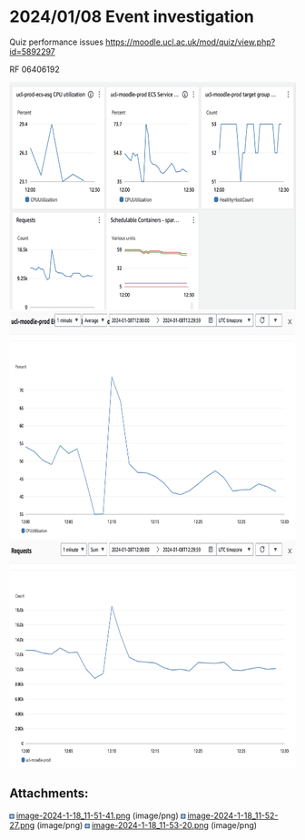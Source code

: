 # 2024/01/08 Event investigation

Quiz performance issues <https://moodle.ucl.ac.uk/mod/quiz/view.php?id=5892297>

RF 06406192

<img src="attachments/314082502/314082514.png" height="400" />

<img src="attachments/314082502/314082516.png" height="400" />

<img src="attachments/314082502/314082517.png" height="400" />

## Attachments:

<img src="images/icons/bullet_blue.gif" width="8" height="8" /> [image-2024-1-18\_11-51-41.png](attachments/314082502/314082514.png) (image/png)
<img src="images/icons/bullet_blue.gif" width="8" height="8" /> [image-2024-1-18\_11-52-27.png](attachments/314082502/314082516.png) (image/png)
<img src="images/icons/bullet_blue.gif" width="8" height="8" /> [image-2024-1-18\_11-53-20.png](attachments/314082502/314082517.png) (image/png)

